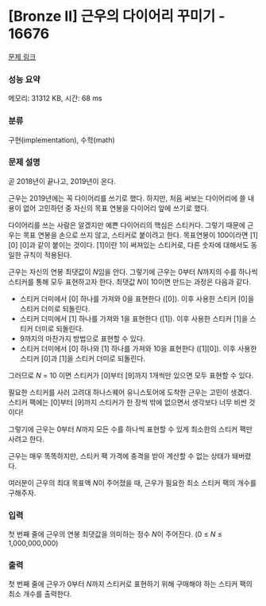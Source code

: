 # [Bronze II] 근우의 다이어리 꾸미기 - 16676 

[문제 링크](https://www.acmicpc.net/problem/16676) 

### 성능 요약

메모리: 31312 KB, 시간: 68 ms

### 분류

구현(implementation), 수학(math)

### 문제 설명

<p>곧 2018년이 끝나고, 2019년이 온다.</p>

<p>근우는 2019년에는 꼭 다이어리를 쓰기로 했다. 하지만, 처음 써보는 다이어리에 쓸 내용이 없어 고민하던 중 자신의 목표 연봉을 다이어리 앞에 쓰기로 했다.</p>

<p>다이어리를 쓰는 사람은 알겠지만 예쁜 다이어리의 핵심은 스티커다. 그렇기 때문에 근우는 목표 연봉을 손으로 쓰지 않고, 스티커로 붙이려고 한다. 목표연봉이 100이라면 [1] [0] [0]과 같이 붙이는 것이다. [1]이란 1이 써져있는 스티커로, 다른 숫자에 대해서도 동일한 규칙이 적용된다.</p>

<p>근우는 자신의 연봉 최댓값이 <em>N</em>임을 안다. 그렇기에 근우는 0부터 <em>N</em>까지의 수를 하나씩 스티커를 통해 모두 표현하고자 한다. 최댓값 <em>N</em>이 10이면 만드는 과정은 다음과 같다.</p>

<ul>
	<li>스티커 더미에서 [0] 하나를 가져와 0을 표현한다 ([0]). 이후 사용한 스티커 [0]을 스티커 더미로 되돌린다.</li>
	<li>스티커 더미에서 [1] 하나를 가져와 1을 표현한다 ([1]). 이후 사용한 스티커 [1]을 스티커 더미로 되돌린다.</li>
	<li>9까지의 마찬가지 방법으로 표현할 수 있다.</li>
	<li>스티커 더미에서 [0] 하나와 [1] 하나를 가져와 10을 표현한다 ([1][0]). 이후 사용한 스티커 [0]과 [1]을 스티커 더미로 되돌린다.</li>
</ul>

<p>그러므로 <em>N </em>= 10 이면 스티커가 [0]부터 [9]까지 1개씩만 있으면 모두 표현할 수 있다.</p>

<p>필요한 스티커를 사러 고려대 하나스퀘어 유니스토어에 도착한 근우는 고민이 생겼다. 스티커 팩에는 [0]부터 [9]까지 스티커가 한 장씩 밖에 없으면서 생각보다 너무 비싼 것이다!</p>

<p>그렇기에 근우는 0부터 <em>N</em>까지 모든 수를 하나씩 표현할 수 있게 최소한의 스티커 팩만 사려고 한다.</p>

<p>근우는 매우 똑똑하지만, 스티커 팩 가격에 충격을 받아 계산할 수 없는 상태가 돼버렸다.</p>

<p>여러분이 근우의 최대 목표액 <em>N</em>이 주어졌을 때, 근우가 필요한 최소 스티커 팩의 개수를 구해주자.</p>

### 입력 

 <p>첫 번째 줄에 근우의 연봉 최댓값을 의미하는 정수 <em>N</em>이 주어진다. (0 ≤ <em>N</em> ≤ 1,000,000,000)</p>

### 출력 

 <p>첫 번째 줄에 근우가 0부터 <em>N</em>까지 스티커로 표현하기 위해 구매해야 하는 스티커 팩의 최소 개수를 출력한다.</p>

